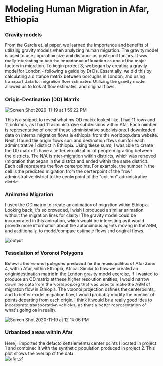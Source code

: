 # Modeling Human Migration in Afar, Ethiopia

### Gravity models

From the Garcia et. al paper, we learned the importance and benefits of utilizing gravity models when analyzing human migration. The gravity model is used to use population size and distance as push-pull factors. It was really interesting to see the importance of location as one of the major factors in migration. To begin project 3, we began by creating a gravity model for London - following a guide by Dr Ds. Essentially, we did this by calculating a distance matrix between boroughs in London, and using transport data for migration flow estimates. Utilizing the gravity model allowed us to look at flow estimates, and original flows. 


### Origin-Destination (OD) Matrix 

![Screen Shot 2020-11-19 at 1 59 22 PM](https://user-images.githubusercontent.com/60228374/99711229-88cffa80-2a6f-11eb-8871-fc9f86775c19.png)

This is a snippet to reveal what my OD matrix looked like. I had 11 rows and 11 columns, as I had 11 administrative subdivisions within Afar. Each number is representative of one of these administrative subdivisions. I downloaded data on internal migration flows in ethiopia, from the worldpop.data website. Next, I found the origin flows sum and destination flows sum for each adminsitrative 1 district in Ethiopia. Using these sums, I was able to create the OD matrix to have a better visualization of people migrarting between the districts. The N/A is inter-migration within districts, which was removed (migration that began in the district and ended within the same district). Each cell represents the flow centerpoints. For example, the number in the cell is the predicted migration from the centerpoint of the "row" administrative district to the centerpoint of the "column" administrative district. 

### Animated Migration

I used the OD matrix to create an animation of migration within Ethiopia. Looking back, it's so croweded, I wish I produced a similar animation without the migration lines for clarity! The gravity model could be incorporated in this animation, which would be interesting as it would provide more information about the autonomous agents moving in the ABM, and additionally, to model/compare estimate flows and original flows. 

![output](https://user-images.githubusercontent.com/60228374/99711899-58d52700-2a70-11eb-9236-48c97e181717.gif)

### Tesselation of Voronoi Polygons

Below is the voronoi polygons produced for the municipalities of Afar Zone 4, within Afar, within Ethiopia, Africa. Similar to how we created an origin/destination matrix in the London gravity model exercise, if I wanted to produce an OD matrix at these higher resolution entities, I would narrow down the data from the worldpop.org that was used to make the ABM of migration flow in Ethiopia. The voronoi projection defines the centerpoints, and to better model migration flow, I would probably modify the number of points departing from each origin. I think it would be a really good idea to incorporate transportation vehicles, as thats a better representation of what's going on in reality. 

![Screen Shot 2020-11-19 at 12 14 06 PM](https://user-images.githubusercontent.com/60228374/99712456-152eed00-2a71-11eb-90b9-7a609f64d14f.png)

### Urbanized areas within Afar

Here, I imported the defacto settelements/ center points I located in project 1 and combined it with the synthetic population produced in project 2. This plot shows the overlap of the data.   
![afar_v1](https://user-images.githubusercontent.com/60228374/99712887-a8682280-2a71-11eb-971b-cac830904d74.png)
